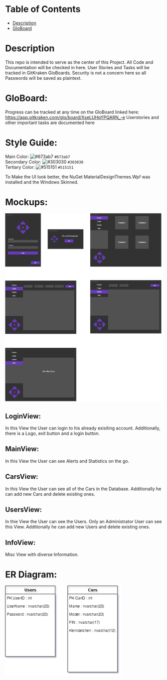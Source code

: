 # Table of Contents
* [Description](#description)  
* [GloBoard](#globoard)

# Description
This repo is intended to serve as the center of this Project. All Code and Documentation will be checked in here. User Stories and Tasks will be tracked in GitKraken GloBoards. Security is not a concern here so all Passwords will be saved as plaintext.

# GloBoard:
Progress can be tracked at any time on the GloBoard linked here: https://app.gitkraken.com/glo/board/XseLUHpYPQARN_-e
Userstories and other important tasks are documented here

# Style Guide:
Main Color: ![#673ab7](https://via.placeholder.com/15/673ab7/000000?text=+) `#673ab7`   
Secondary Color: ![#303030](https://via.placeholder.com/15/303030/000000?text=+) `#303030`      
Tertiary Color: ![#515151](https://via.placeholder.com/15/515151/000000?text=+) `#515151`         

To Make the UI look better, the NuGet MaterialDesignThemes.Wpf was installed and the Windows Skinned.

# Mockups:
![Mockups](https://github.com/Zayden16/m120pa/blob/master/docs/images/Mockups.png)  

## LoginView:
In this View the User can login to his already exisiting account. Additionally, there is a Logo, exit button and a login button.

## MainView:
In this View the User can see Alerts and Statistics on the go.

## CarsView:
In this View the User can see all of the Cars in the Database. Additionally he can add new Cars and delete existing ones.

## UsersView: 
In thie View the User can see the Users. Only an Administrator User can see this View. Additionally he can add new Users and delete existing ones.

## InfoView: 
Misc View with diverse Information.

# ER Diagram:
![ER](https://github.com/Zayden16/m120pa/blob/master/docs/images/neptunDataDiagram.png)  
